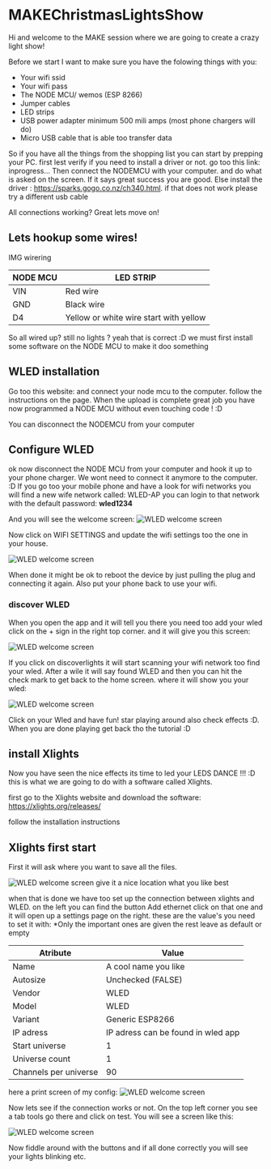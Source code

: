 # MAKEChristmasLightsShow

Hi and welcome to the MAKE session where we are going to create a crazy light show!

Before we start I want to make sure you have the folowing things with you:

* Your wifi ssid
* Your wifi pass
* The NODE MCU/ wemos (ESP 8266)
* Jumper cables
* LED strips
* USB power adapter minimum 500 mili amps (most phone chargers will do)
* Micro USB cable that is able too transfer data

So if you have all the things from the shopping list you can start by prepping your PC. first lest verify if you need to install a driver or not. go too this link: inprogress...
Then connect the NODEMCU with your computer. and do what is asked on the screen. If it says great success you are good. Else install the driver : https://sparks.gogo.co.nz/ch340.html. if that does not work please try a different usb cable 

All connections working? Great lets move on!

## Lets hookup some wires!

IMG wirering

NODE MCU      | LED STRIP
------------- | -------------
VIN           | Red wire
GND           | Black wire
D4            | Yellow or white wire start with yellow

So all wired up? still no lights ? yeah that is correct :D we must first install some software on the NODE MCU to make it doo something

## WLED installation

Go too this website: and connect your node mcu to the computer. follow the instructions on the page. When the upload is complete great job you have now programmed a NODE MCU without even touching code ! :D 

You can disconnect the NODEMCU from your computer 

## Configure WLED

ok now disconnect the NODE MCU from your computer and hook it up to your phone charger. We wont need to connect it anymore to the computer. :D 
If you go too your mobile phone and have a look for wifi networks you will find a new wife network called: WLED-AP you can login to that network with the default password: **wled1234**

And you will see the welcome screen: 
![WLED welcome screen](/assets/wledwelcome.PNG)

Now click on WIFI SETTINGS and update the wifi settings too the one in your house.

![WLED welcome screen](/assets/wledwifisettings.PNG)

When done it might be ok to reboot the device by just pulling the plug and connecting it again. 
Also put your phone back to use your wifi. 

### discover WLED

When you open the app and it will tell you there you need too add your wled click on the + sign in the right top corner. and it will give you this screen:

![WLED welcome screen](/assets/wleddiscoverlights.jpeg)

If you click on discoverlights it will start scanning your wifi network too find your wled. After a wile it will say found WLED and then you can hit the check mark to get back to the home screen. where it will show you your wled:

![WLED welcome screen](/assets/wledapphomescreen.jpeg)

Click on your Wled and have fun! star playing around also check effects :D. When you are done playing get back tho the tutorial :D


## install Xlights

Now you have seen the nice effects its time to led your LEDS DANCE !!! :D this is what we are going to do with a software called Xlights. 

first go to the Xlights website and download the software: https://xlights.org/releases/

follow the installation instructions 

## Xlights first start
First it will ask where you want to save all the files.

![WLED welcome screen](/assets/xlightsfirststartshowdir.PNG) give it a nice location what you like best

when that is done we have too set up the connection between xlights and WLED. on the left you can find the button Add ethernet click on that one and it will open up a settings page on the right. these are the value's you need to set it with: *Only the important ones are given the rest leave as default or empty

Atribute      | Value
------------- | -------------
Name          | A cool name you like
Autosize      | Unchecked (FALSE)
Vendor           | WLED
Model           | WLED
Variant           | Generic ESP8266
IP adress           | IP adress can be found in wled app
Start universe      | 1
Universe count      | 1
Channels per universe      | 90

here a print screen of my config:
![WLED welcome screen](/assets/xlightswledsettings.PNG)

Now lets see if the connection works or not. On the top left corner you see a tab tools go there and click on test. You will see a screen like this:

![WLED welcome screen](/assets/xlightsTestConnection.PNG)

Now fiddle around with the buttons and if all done correctly you will see your lights blinking etc.
